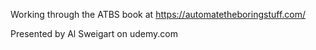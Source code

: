 Working through the ATBS book at https://automatetheboringstuff.com/

Presented by Al Sweigart on udemy.com
